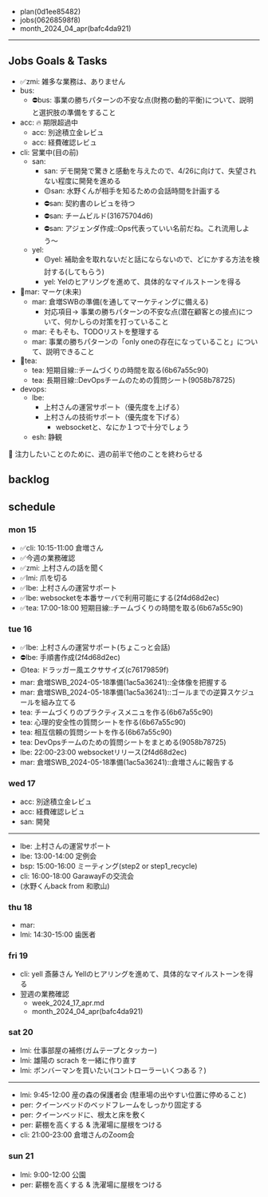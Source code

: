
- plan(0d1ee85482)
- jobs(06268598f8)
- month_2024_04_apr(bafc4da921)
---

## Jobs Goals & Tasks
- ✅zmi: 雑多な業務は、ありません
- bus:
  - ⛔️bus: 事業の勝ちパターンの不安な点(財務の動的平衡)について、説明と選択肢の準備をすること
- acc: 🔥 期限超過中
  - acc: 別途積立金レビュ
  - acc: 経費確認レビュ
- cli: 営業中(目の前)
  - san:
    - san: デモ開発で驚きと感動を与えたので、4/26に向けて、失望されない程度に開発を進める
    - 🟡san: 水野くんが相手を知るための会話時間を計画する
    - ⛔️san: 契約書のレビュを待つ
    - ⛔️san: チームビルド(31675704d6)
    - ⛔️san: アジェンダ作成::Ops代表っていい名前だね。これ流用しよう〜
  - yel:
    - 🟡yel: 補助金を取れないだと話にならないので、どにかする方法を検討する(してもらう)
    - yel: Yelのヒアリングを進めて、具体的なマイルストーンを得る
- 👑mar: マーケ(未来)
  - mar: 倉増SWBの準備(を通してマーケティングに備える)
    - 対応項目→ 事業の勝ちパターンの不安な点(潜在顧客との接点)について、何かしらの対策を打っていること
  - mar: そもそも、TODOリストを整理する
  - mar: 事業の勝ちパターンの「only oneの存在になっていること」について、説明できること
- 👑tea:
  - tea: 短期目線::チームづくりの時間を取る(6b67a55c90)
  - tea: 長期目線::DevOpsチームのための質問シート(9058b78725)
- devops:
  - lbe:
    - 上村さんの運営サポート（優先度を上げる）
    - 上村さんの技術サポート（優先度を下げる）
      - websocketと、なにか１つで十分でしょう
  - esh: 静観

👑 注力したいことのために、週の前半で他のことを終わらせる

## backlog

## schedule
### mon 15
- ✅cli: 10:15-11:00 倉増さん
- ✅今週の業務確認
- ✅zmi: 上村さんの話を聞く
- ✅lmi: 爪を切る
- ✅lbe: 上村さんの運営サポート
- ✅lbe: websocketを本番サーバで利用可能にする(2f4d68d2ec)
- ✅tea: 17:00-18:00  短期目線::チームづくりの時間を取る(6b67a55c90)

### tue 16
- ✅lbe: 上村さんの運営サポート(ちょこっと会話)
- ⛔️lbe: 手順書作成(2f4d68d2ec)
- 🟡tea: ドラッガー風エクササイズ(c76179859f)
- mar: 倉増SWB_2024-05-18準備(1ac5a36241)::全体像を把握する
- mar: 倉増SWB_2024-05-18準備(1ac5a36241)::ゴールまでの逆算スケジュールを組み立てる
- tea: チームづくりのプラクティスメニュを作る(6b67a55c90)
- tea: 心理的安全性の質問シートを作る(6b67a55c90)
- tea: 相互信頼の質問シートを作る(6b67a55c90)
- tea: DevOpsチームのための質問シートをまとめる(9058b78725)
- lbe: 22:00-23:00 websocketリリース(2f4d68d2ec)
- mar: 倉増SWB_2024-05-18準備(1ac5a36241)::倉増さんに報告する
### wed 17
- acc: 別途積立金レビュ
- acc: 経費確認レビュ
- san: 開発
---
- lbe: 上村さんの運営サポート
- lbe: 13:00-14:00 定例会
- bsp: 15:00-16:00 ミーティング(step2 or step1_recycle)
- cli: 16:00-18:00 GarawayFの交流会
- (水野くんback from 和歌山)
### thu 18
- mar:
- lmi: 14:30-15:00 歯医者
### fri 19
- cli: yell 斎藤さん Yellのヒアリングを進めて、具体的なマイルストーンを得る
- 翌週の業務確認
  - week_2024_17_apr.md
  - month_2024_04_apr(bafc4da921)

### sat 20
- lmi: 仕事部屋の補修(ガムテープとタッカー)
- lmi: 雄陽の scrach を一緒に作り直す
- lmi: ボンバーマンを買いたい(コントローラーいくつある？)
---
- lmi: 9:45-12:00 産の森の保護者会 (駐車場の出やすい位置に停めること)
- per: クイーンベッドのベッドフレームをしっかり固定する
- per: クイーンベッドに、根太と床を敷く
- per: 薪棚を高くする & 洗濯場に屋根をつける
- cli: 21:00-23:00 倉増さんのZoom会

### sun 21
- lmi: 9:00-12:00 公園
- per: 薪棚を高くする & 洗濯場に屋根をつける





